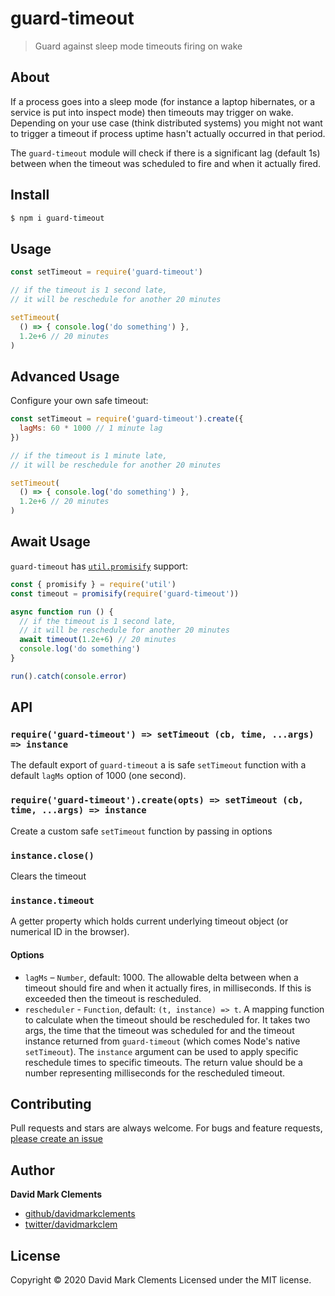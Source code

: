 # guard-timeout

> Guard against sleep mode timeouts firing on wake

## About

If a process goes into a sleep mode (for instance a laptop hibernates, or a service is put into inspect mode) then timeouts may trigger on wake. Depending on your use case (think distributed systems) you might not want to trigger a timeout if process uptime hasn't actually occurred in that period. 

The `guard-timeout` module will check if there is a significant lag (default 1s) between when the timeout 
was scheduled to fire and when it actually fired. 


## Install

```sh
$ npm i guard-timeout
```

## Usage

```js
const setTimeout = require('guard-timeout')

// if the timeout is 1 second late, 
// it will be reschedule for another 20 minutes

setTimeout(
  () => { console.log('do something') }, 
  1.2e+6 // 20 minutes
)
```

## Advanced Usage

Configure your own safe timeout: 

```js
const setTimeout = require('guard-timeout').create({
  lagMs: 60 * 1000 // 1 minute lag
})

// if the timeout is 1 minute late, 
// it will be reschedule for another 20 minutes

setTimeout(
  () => { console.log('do something') }, 
  1.2e+6 // 20 minutes
)
```

## Await Usage

`guard-timeout` has [`util.promisify`](https://nodejs.org/dist/latest-v8.x/docs/api/util.html#util_util_promisify_original) support: 

```js
const { promisify } = require('util')
const timeout = promisify(require('guard-timeout'))

async function run () {
  // if the timeout is 1 second late, 
  // it will be reschedule for another 20 minutes
  await timeout(1.2e+6) // 20 minutes
  console.log('do something')
}

run().catch(console.error)
```

## API

### `require('guard-timeout') => setTimeout (cb, time, ...args) => instance`

The default export of `guard-timeout` a is safe `setTimeout` function with a 
default `lagMs` option of 1000 (one second).

### `require('guard-timeout').create(opts) => setTimeout (cb, time, ...args) => instance`

Create a custom safe `setTimeout` function by passing in options

### `instance.close()`

Clears the timeout

### `instance.timeout`

A getter property which holds current underlying timeout object (or numerical ID in the browser).



#### Options

*  `lagMs` – `Number`, default: 1000. The allowable delta between when a timeout should fire and when it actually fires, in milliseconds. If this is exceeded then the timeout is rescheduled.
* `rescheduler` - `Function`, default: `(t, instance) => t`. A mapping function to calculate when the timeout should be rescheduled for. It takes two args, the time that the timeout was scheduled for and the timeout instance returned from `guard-timeout` (which comes Node's native `setTimeout`). The `instance` argument can be used to apply specific reschedule times to specific timeouts. The return value should be a number representing milliseconds for the rescheduled timeout. 


## Contributing

Pull requests and stars are always welcome. For bugs and feature requests, [please create an issue](https://github.com/David%20Mark%20Clements/guard-timeout/issues)

## Author

**David Mark Clements**

* [github/davidmarkclements](https://github.com/davidmarkclements)
* [twitter/davidmarkclem](http://twitter.com/davidmarkclem)

## License

Copyright © 2020 David Mark Clements
Licensed under the MIT license.
